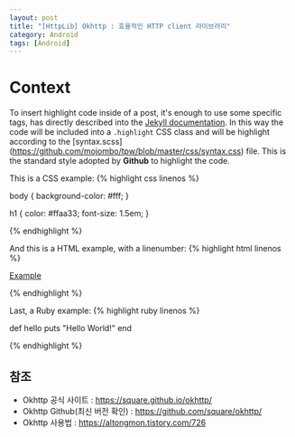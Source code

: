 ```yaml
---
layout: post
title: "[HttpLib] Okhttp : 효율적인 HTTP client 라이브러리"
category: Android
tags: [Android]
---
```


# Context

To insert highlight code inside of a post, it's enough to use some specific tags, 
has directly described into the [Jekyll documentation](http://jekyllrb.com/docs/templates/#code-snippet-highlighting). 
In this way the code will be included into a ``.highlight`` CSS class and will be highlight according to the [syntax.scss]
(https://github.com/mojombo/tpw/blob/master/css/syntax.css) file. This is the standard style adopted by **Github** to highlight the code. 

This is a CSS example:
{% highlight css linenos %}

body {
  background-color: #fff;
  }

h1 {
  color: #ffaa33;
  font-size: 1.5em;
  }

{% endhighlight %}

And this is a HTML example, with a linenumber:
{% highlight html linenos %}

<html>
  <a href="example.com">Example</a>
</html>

{% endhighlight %}

Last, a Ruby example:
{% highlight ruby linenos %}

def hello
  puts "Hello World!"
end

{% endhighlight %}


## 참조
* Okhttp 공식 사이트 : <https://square.github.io/okhttp/>
* Okhttp Github(최신 버전 확인) : <https://github.com/square/okhttp/>
* Okhttp 사용법 : <https://altongmon.tistory.com/726>

